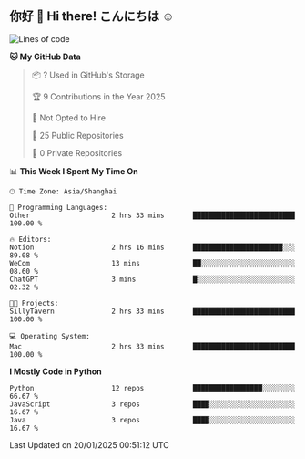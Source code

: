 ## 你好 👋 Hi there! こんにちは ☺️

<!--START_SECTION:waka-->
![Lines of code](https://img.shields.io/badge/From%20Hello%20World%20I%27ve%20Written-13.0%20thousand%20lines%20of%20code-blue)

**🐱 My GitHub Data** 

> 📦 ? Used in GitHub's Storage 
 > 
> 🏆 9 Contributions in the Year 2025
 > 
> 🚫 Not Opted to Hire
 > 
> 📜 25 Public Repositories 
 > 
> 🔑 0 Private Repositories 
 > 
📊 **This Week I Spent My Time On** 

```text
🕑︎ Time Zone: Asia/Shanghai

💬 Programming Languages: 
Other                    2 hrs 33 mins       █████████████████████████   100.00 % 

🔥 Editors: 
Notion                   2 hrs 16 mins       ██████████████████████░░░   89.08 % 
WeCom                    13 mins             ██░░░░░░░░░░░░░░░░░░░░░░░   08.60 % 
ChatGPT                  3 mins              █░░░░░░░░░░░░░░░░░░░░░░░░   02.32 % 

🐱‍💻 Projects: 
SillyTavern              2 hrs 33 mins       █████████████████████████   100.00 % 

💻 Operating System: 
Mac                      2 hrs 33 mins       █████████████████████████   100.00 % 
```

**I Mostly Code in Python** 

```text
Python                   12 repos            █████████████████░░░░░░░░   66.67 % 
JavaScript               3 repos             ████░░░░░░░░░░░░░░░░░░░░░   16.67 % 
Java                     3 repos             ████░░░░░░░░░░░░░░░░░░░░░   16.67 % 
```




 Last Updated on 20/01/2025 00:51:12 UTC
<!--END_SECTION:waka-->